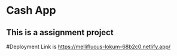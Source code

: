 # Cash App

## This is a assignment project

#Deployment Link is  https://mellifluous-lokum-68b2c0.netlify.app/
